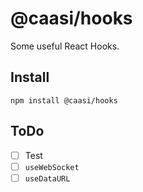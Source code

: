# @caasi/hooks

Some useful React Hooks.

## Install

```
npm install @caasi/hooks
```

## ToDo

* [ ] Test
* [ ] `useWebSocket`
* [ ] `useDataURL`
